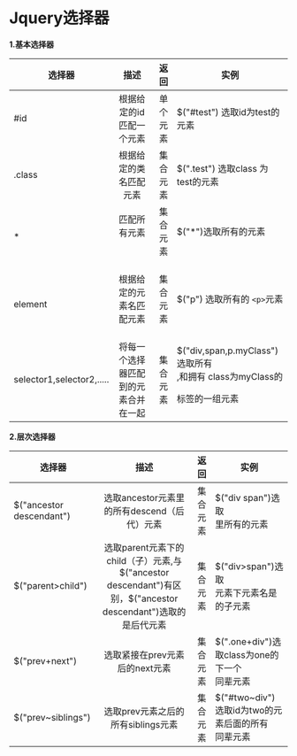 # Jquery选择器 #

**1.基本选择器**

  



| 选择器 | 描述                      | 返回       |  实例                                  |
| ----- |:------------------------: | ---------:|----------------------------------------|
|   #id | 根据给定的id匹配一个元素     | 单个元素   |  $("#test") 选取id为test的元素           |
| .class| 根据给定的类名匹配元素       | 集合元素   |  $(".test") 选取class 为test的元素       |
| *     | 匹配所有元素                | 集合元素   |  $("*")选取所有的元素                   |
|element|根据给定的元素名匹配元素       |集合元素    | $("p") 选取所有的 `<p>`元素                |
|selector1,selector2,.....       |将每一个选择器匹配到的元素合并在一起|集合元素|$("div,span,p.myClass")选取所有<div>,<span>和拥有 class为myClass的<p> 标签的一组元素 |
       



**2.层次选择器**


| 选择器 | 描述                      | 返回       |  实例                                  |
| ----- |:------------------------: | ---------:|----------------------------------------|
|$("ancestor descendant") |选取ancestor元素里的所有descend（后代）元素| 集合元素|$("div span")选取<div>里所有的<span>元素|
| $("parent>child")| 选取parent元素下的child（子）元素,与$("ancestor descendant")有区别，$("ancestor descendant")选取的是后代元素| 集合元素 |$("div>span")选取<div>元素下元素名是<span>的子元素|
|$("prev+next")|选取紧接在prev元素后的next元素| 集合元素| $(".one+div")选取class为one的下一个<div>同辈元素|
|$("prev~siblings")|选取prev元素之后的所有siblings元素|集合元素|$("#two~div")选取id为two的元素后面的所有<div>同辈元素|


 
